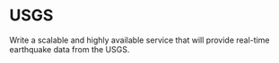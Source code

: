 # USGS
Write a scalable and highly available service that will provide real-time earthquake data from the USGS.
